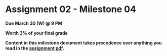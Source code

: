 # Assignment 02 - Milestone 04

**Due March 30 (W) @ 9 PM**

**Worth 3% of your final grade**

**Content in this milestone document takes precedence over anything you read in the [assignment pdf](comp-3512-asg-1-winter-2020-current.pdf).**
